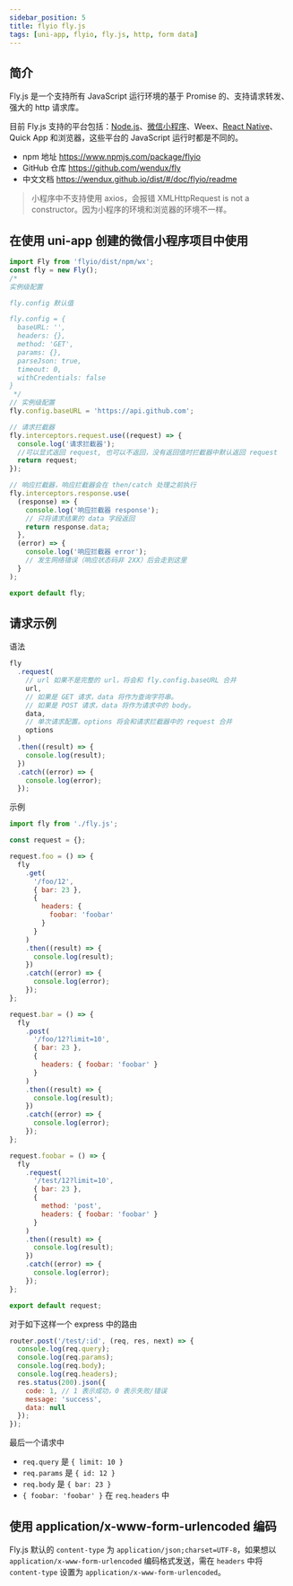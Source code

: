 ```yaml
---
sidebar_position: 5
title: flyio fly.js
tags: [uni-app, flyio, fly.js, http, form data]
---
```


## 简介

Fly.js 是一个支持所有 JavaScript 运行环境的基于 Promise 的、支持请求转发、强大的 http 请求库。

目前 Fly.js 支持的平台包括：[Node.js](https://nodejs.org/zh-cn/)、[微信小程序](https://mp.weixin.qq.com/cgi-bin/wx)、Weex、[React Native](https://www.react-native.cn/)、Quick App 和浏览器，这些平台的 JavaScript 运行时都是不同的。

- npm 地址 https://www.npmjs.com/package/flyio
- GitHub 仓库 https://github.com/wendux/fly
- 中文文档 https://wendux.github.io/dist/#/doc/flyio/readme

> 小程序中不支持使用 axios，会报错 XMLHttpRequest is not a constructor。因为小程序的环境和浏览器的环境不一样。

## 在使用 uni-app 创建的微信小程序项目中使用

```js title="/request/fly.js"
import Fly from 'flyio/dist/npm/wx';
const fly = new Fly();
/* 
实例级配置

fly.config 默认值

fly.config = {
  baseURL: '',
  headers: {},
  method: 'GET',
  params: {},
  parseJson: true,
  timeout: 0,
  withCredentials: false
}
 */
// 实例级配置
fly.config.baseURL = 'https://api.github.com';

// 请求拦截器
fly.interceptors.request.use((request) => {
  console.log('请求拦截器');
  //可以显式返回 request, 也可以不返回，没有返回值时拦截器中默认返回 request
  return request;
});

// 响应拦截器，响应拦截器会在 then/catch 处理之前执行
fly.interceptors.response.use(
  (response) => {
    console.log('响应拦截器 response');
    // 只将请求结果的 data 字段返回
    return response.data;
  },
  (error) => {
    console.log('响应拦截器 error');
    // 发生网络错误（响应状态码非 2XX）后会走到这里
  }
);

export default fly;
```

## 请求示例

语法

```js
fly
  .request(
    // url 如果不是完整的 url，将会和 fly.config.baseURL 合并
    url,
    // 如果是 GET 请求，data 将作为查询字符串。
    // 如果是 POST 请求，data 将作为请求中的 body。
    data,
    // 单次请求配置。options 将会和请求拦截器中的 request 合并
    options
  )
  .then((result) => {
    console.log(result);
  })
  .catch((error) => {
    console.log(error);
  });
```

示例

```js title="/request/index.js"
import fly from './fly.js';

const request = {};

request.foo = () => {
  fly
    .get(
      '/foo/12',
      { bar: 23 },
      {
        headers: {
          foobar: 'foobar'
        }
      }
    )
    .then((result) => {
      console.log(result);
    })
    .catch((error) => {
      console.log(error);
    });
};

request.bar = () => {
  fly
    .post(
      '/foo/12?limit=10',
      { bar: 23 },
      {
        headers: { foobar: 'foobar' }
      }
    )
    .then((result) => {
      console.log(result);
    })
    .catch((error) => {
      console.log(error);
    });
};

request.foobar = () => {
  fly
    .request(
      '/test/12?limit=10',
      { bar: 23 },
      {
        method: 'post',
        headers: { foobar: 'foobar' }
      }
    )
    .then((result) => {
      console.log(result);
    })
    .catch((error) => {
      console.log(error);
    });
};

export default request;
```

对于如下这样一个 express 中的路由

```js
router.post('/test/:id', (req, res, next) => {
  console.log(req.query);
  console.log(req.params);
  console.log(req.body);
  console.log(req.headers);
  res.status(200).json({
    code: 1, // 1 表示成功，0 表示失败/错误
    message: 'success',
    data: null
  });
});
```

最后一个请求中

- `req.query` 是 `{ limit: 10 }`
- `req.params` 是 `{ id: 12 }`
- `req.body` 是 `{ bar: 23 }`
- `{ foobar: 'foobar' }` 在 `req.headers` 中

## 使用 application/x-www-form-urlencoded 编码

Fly.js 默认的 `content-type` 为 `application/json;charset=UTF-8`，如果想以 `application/x-www-form-urlencoded` 编码格式发送，需在 `headers` 中将 `content-type` 设置为 `application/x-www-form-urlencoded`。
